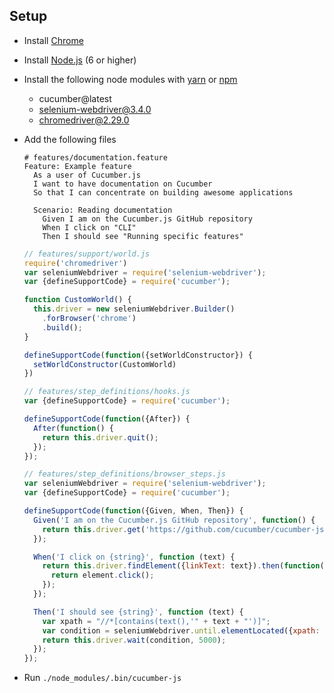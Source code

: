 ## Setup

* Install [Chrome](https://www.google.com/chrome/)
* Install [Node.js](https://nodejs.org) (6 or higher)
* Install the following node modules with [yarn](https://yarnpkg.com/en/) or [npm](https://www.npmjs.com/)
  * cucumber@latest
  * selenium-webdriver@3.4.0 
  * chromedriver@2.29.0

* Add the following files

    ```gherkin
    # features/documentation.feature
    Feature: Example feature
      As a user of Cucumber.js
      I want to have documentation on Cucumber
      So that I can concentrate on building awesome applications

      Scenario: Reading documentation
        Given I am on the Cucumber.js GitHub repository
        When I click on "CLI"
        Then I should see "Running specific features"
    ```

    ```javascript
    // features/support/world.js
    require('chromedriver')
    var seleniumWebdriver = require('selenium-webdriver');
    var {defineSupportCode} = require('cucumber');

    function CustomWorld() {
      this.driver = new seleniumWebdriver.Builder()
        .forBrowser('chrome')
        .build();
    }

    defineSupportCode(function({setWorldConstructor}) {
      setWorldConstructor(CustomWorld)
    })
    ```

    ```javascript
    // features/step_definitions/hooks.js
    var {defineSupportCode} = require('cucumber');

    defineSupportCode(function({After}) {
      After(function() {
        return this.driver.quit();
      });
    });
    ```

    ```javascript
    // features/step_definitions/browser_steps.js
    var seleniumWebdriver = require('selenium-webdriver');
    var {defineSupportCode} = require('cucumber');

    defineSupportCode(function({Given, When, Then}) {
      Given('I am on the Cucumber.js GitHub repository', function() {
        return this.driver.get('https://github.com/cucumber/cucumber-js/tree/master');
      });

      When('I click on {string}', function (text) {
        return this.driver.findElement({linkText: text}).then(function(element) {
          return element.click();
        });
      });

      Then('I should see {string}', function (text) {
        var xpath = "//*[contains(text(),'" + text + "')]";
        var condition = seleniumWebdriver.until.elementLocated({xpath: xpath});
        return this.driver.wait(condition, 5000);
      });
    });
    ```

* Run `./node_modules/.bin/cucumber-js`
